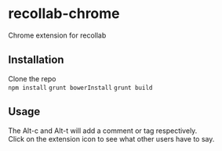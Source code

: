 # recollab-chrome
Chrome extension for recollab

## Installation
Clone the repo  
`npm install`
`grunt bowerInstall`
`grunt build`

## Usage
The Alt-c and Alt-t will add a comment or tag respectively.  
Click on the extension icon to see what other users have to say.

